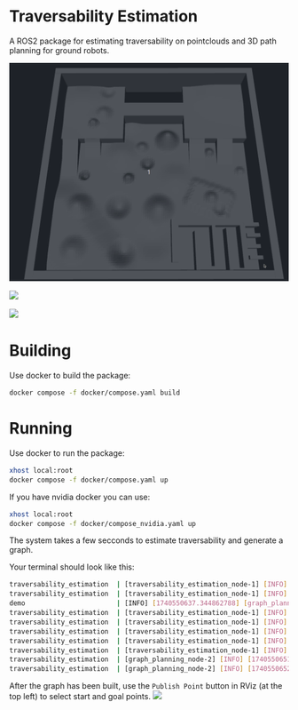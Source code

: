 # Traversability Estimation
A ROS2 package for estimating traversability on pointclouds and 3D path planning for ground robots.

![](imgs/demo.gif)

![](imgs/mesh.png)

![](imgs/cloud.png)

# Building
Use docker to build the package:
```bash
docker compose -f docker/compose.yaml build
```

# Running
Use docker to run the package:
```bash
xhost local:root
docker compose -f docker/compose.yaml up
```

If you have nvidia docker you can use:
```bash
xhost local:root
docker compose -f docker/compose_nvidia.yaml up
```
The system takes a few secconds to estimate traversability and generate a graph.

Your terminal should look like this:

```bash
traversability_estimation  | [traversability_estimation_node-1] [INFO] [1740550635.911924732] [traversability_estimation]: Point cloud conversion took: 132.354 ms
traversability_estimation  | [traversability_estimation_node-1] [INFO] [1740550636.169132617] [traversability_estimation]: Voxel down sampling took: 257.136 ms
demo                       | [INFO] [1740550637.344862788] [graph_planning_client]: Waiting for action server...
traversability_estimation  | [traversability_estimation_node-1] [INFO] [1740550638.488587499] [traversability_estimation]: Radius outlier removal took: 2319.386 ms
traversability_estimation  | [traversability_estimation_node-1] [INFO] [1740550639.793296025] [traversability_estimation]: Traversability estimation took: 1304.622 ms
traversability_estimation  | [traversability_estimation_node-1] [INFO] [1740550644.446386643] [traversability_estimation]: Boundary computation took: 4652.908 ms
traversability_estimation  | [traversability_estimation_node-1] [INFO] [1740550651.497619509] [traversability_estimation]: Cost computation took: 7051.159 ms
traversability_estimation  | [traversability_estimation_node-1] [INFO] [1740550651.497691574] [traversability_estimation]: Total callback processing time: 15718.124 ms
traversability_estimation  | [graph_planning_node-2] [INFO] [1740550651.783936374] [graph_planning]: Received traversable cloud with 427402 points.
traversability_estimation  | [graph_planning_node-2] [INFO] [1740550652.684279339] [graph_planning]: Graph built with 148472 nodes and 148452 edges.
```

After the graph has been built, use the `Publish Point` button in RViz (at the top left) to select start and goal points.
![](imgs/button.png)
